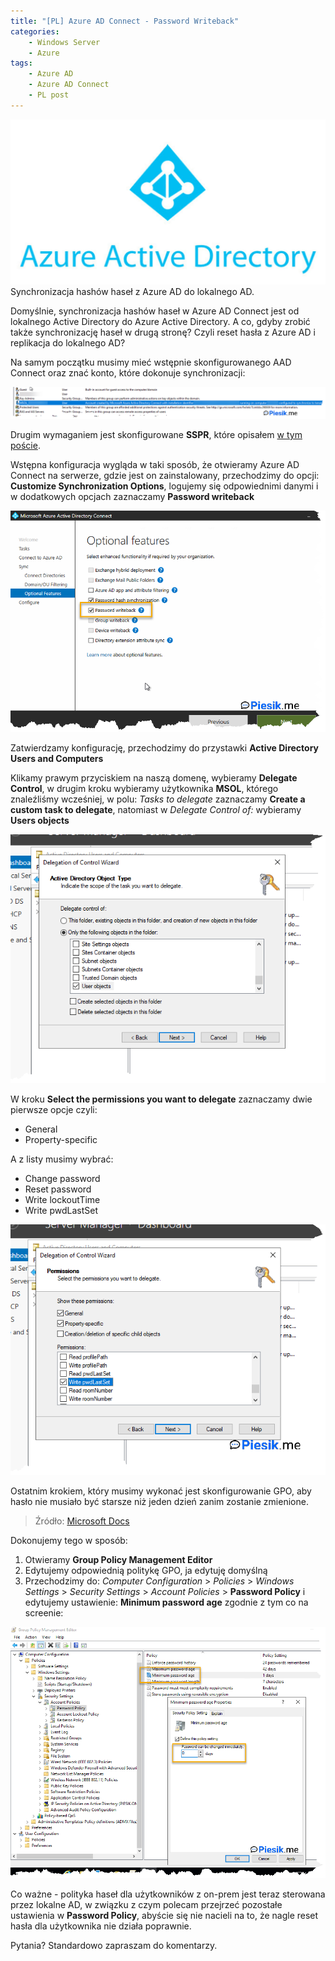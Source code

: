 ```yaml
---
title: "[PL] Azure AD Connect - Password Writeback"
categories:
    - Windows Server
    - Azure
tags:
    - Azure AD
    - Azure AD Connect
    - PL post
---
```

!["[PL] Azure AD Connect"](/assets/images/top_images/AzureADTOP.jpg)Synchronizacja hashów haseł z Azure AD do lokalnego AD.

Domyślnie, synchronizacja hashów haseł w Azure AD Connect jest od lokalnego Active Directory do Azure Active Directory. A co, gdyby zrobić także synchronizację haseł w drugą stronę? Czyli reset hasła z Azure AD i replikacja do lokalnego AD?

Na samym początku musimy mieć wstępnie skonfigurowanego AAD Connect oraz znać konto, które dokonuje synchronizacji:

!["[PL] Azure AD Connect - Password Writeback"](/assets/images/posts/AzureAD-Connect-Password-Writeback/01.png)

Drugim wymaganiem jest skonfigurowane **SSPR**, które opisałem [w tym poście](https://www.piesik.me/2019/11/03/AzureAD-SSPR/).

Wstępna konfiguracja wygląda w taki sposób, że otwieramy Azure AD Connect na serwerze, gdzie jest on zainstalowany, przechodzimy do opcji: **Customize Synchronization Options**, logujemy się odpowiednimi danymi i w dodatkowych opcjach zaznaczamy **Password writeback**

!["[PL] Azure AD Connect - Password Writeback"](/assets/images/posts/AzureAD-Connect-Password-Writeback/02.png)

Zatwierdzamy konfigurację, przechodzimy do przystawki **Active Directory Users and Computers**

Klikamy prawym przyciskiem na naszą domenę, wybieramy **Delegate Control**, w drugim kroku wybieramy użytkownika **MSOL**, którego znaleźliśmy wcześniej, w polu: *Tasks to delegate* zaznaczamy **Create a custom task to delegate**, natomiast w *Delegate Control of:* wybieramy **Users objects**

!["[PL] Azure AD Connect - Password Writeback"](/assets/images/posts/AzureAD-Connect-Password-Writeback/03.png)

W kroku **Select the permissions you want to delegate** zaznaczamy dwie pierwsze opcje czyli:

* General
* Property-specific

A z listy musimy wybrać:

* Change password
* Reset password
* Write lockoutTime
* Write pwdLastSet

!["[PL] Azure AD Connect - Password Writeback"](/assets/images/posts/AzureAD-Connect-Password-Writeback/04.png)

Ostatnim krokiem, który musimy wykonać jest skonfigurowanie GPO, aby hasło nie musiało być starsze niż jeden dzień zanim zostanie zmienione.
> Źródło: [Microsoft Docs](https://docs.microsoft.com/en-us/azure/active-directory/authentication/howto-sspr-writeback)

Dokonujemy tego w sposób:

1) Otwieramy **Group Policy Management Editor**
2) Edytujemy odpowiednią politykę GPO, ja edytuję domyślną
3) Przechodzimy do: *Computer Configuration* > *Policies* > *Windows Settings* > *Security Settings* > *Account Policies* > **Password Policy** i edytujemy ustawienie: **Minimum password age** zgodnie z tym co na screenie:

!["[PL] Azure AD Connect - Password Writeback"](/assets/images/posts/AzureAD-Connect-Password-Writeback/05.png)

Co ważne - polityka haseł dla użytkowników z on-prem jest teraz sterowana przez lokalne AD, w związku z czym polecam przejrzeć pozostałe ustawienia w **Password Policy**, abyście się nie nacieli na to, że nagle reset hasła dla użytkownika nie działa poprawnie.

Pytania? Standardowo zapraszam do komentarzy.
